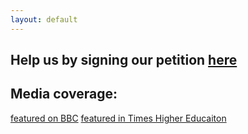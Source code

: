 ```yaml
---
layout: default
---
```

## Help us by signing our petition [here](https://www.change.org/p/save-westfield-nursery-queen-mary-university-don-t-evict-our-toddlers)
<script src="https://easyfaq.io/js/easyfaq.js" id="mfkim"></script>

## Media coverage:

[featured on BBC](https://www.bbc.co.uk/news/articles/clmmvlelk22o)
[featured in Times Higher Educaiton](https://www.timeshighereducation.com/cn/news/parents-left-limbo-university-plans-site-nursery-closure)

